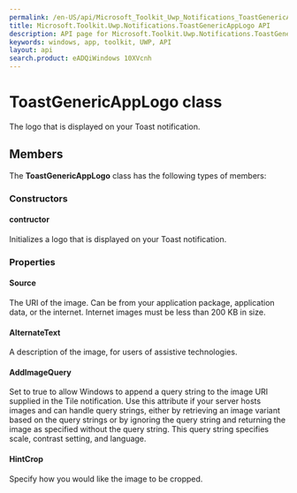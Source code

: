 ```yaml
---
permalink: /en-US/api/Microsoft_Toolkit_Uwp_Notifications_ToastGenericAppLogo.htm
title: Microsoft.Toolkit.Uwp.Notifications.ToastGenericAppLogo API 
description: API page for Microsoft.Toolkit.Uwp.Notifications.ToastGenericAppLogo
keywords: windows, app, toolkit, UWP, API
layout: api
search.product: eADQiWindows 10XVcnh
---
```



# ToastGenericAppLogo class

The logo that is displayed on your Toast notification.

## Members

The **ToastGenericAppLogo** class has the following types of members:

### Constructors

#### contructor

Initializes a logo that is displayed on your Toast notification.



### Properties

#### Source

The URI of the image. Can be from your application package, application data, or the internet. Internet images must be less than 200 KB in size.



#### AlternateText

A description of the image, for users of assistive technologies.



#### AddImageQuery

Set to true to allow Windows to append a query string to the image URI supplied in the Tile notification. Use this attribute if your server hosts images and can handle query strings, either by retrieving an image variant based on the query strings or by ignoring the query string and returning the image as specified without the query string. This query string specifies scale, contrast setting, and language.



#### HintCrop

Specify how you would like the image to be cropped.



